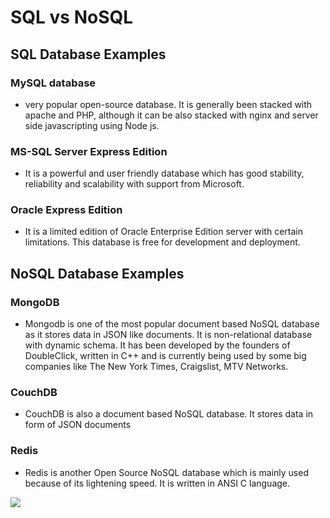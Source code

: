 # SQL vs NoSQL
  ## SQL Database Examples

  ### MySQL database 
  -  very popular open-source database. It is generally been stacked with apache and PHP, although it can be also stacked with nginx and server side javascripting using Node js.

  ### MS-SQL Server Express Edition
  - It is a powerful and user friendly database which has good stability, reliability and scalability with support from Microsoft.

  ### Oracle Express Edition
  - It is a limited edition of Oracle Enterprise Edition server with certain limitations. This database is free for development and deployment. 

  ## NoSQL Database Examples

  ### MongoDB
  - Mongodb is one of the most popular document based NoSQL database as it stores data in JSON like documents. It is non-relational database with dynamic schema. It has been developed by the founders of DoubleClick, written in C++ and is currently being used by some big companies like The New York Times, Craigslist, MTV Networks.

  ### CouchDB
  - CouchDB is also a document based NoSQL database. It stores data in form of JSON documents

  ### Redis
  - Redis is another Open Source NoSQL database which is mainly used because of its lightening speed. It is written in ANSI C language.

  ![](https://highlyscalable.files.wordpress.com/2012/02/overview2.png?w=805)
  